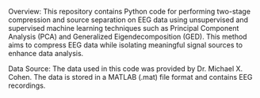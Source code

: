 Overview:
This repository contains Python code for performing two-stage compression and source separation on EEG data using unsupervised and supervised machine learning techniques such as Principal Component Analysis (PCA) and Generalized Eigendecomposition (GED). This method aims to compress EEG data while isolating meaningful signal sources to enhance data analysis.

Data Source:
The data used in this code was provided by Dr. Michael X. Cohen. The data is stored in a MATLAB (.mat) file format and contains EEG recordings.
